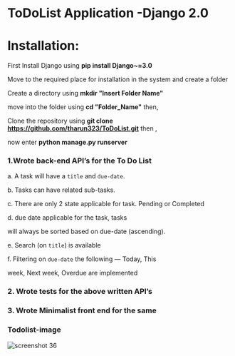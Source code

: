 # ToDoList Application -Django 2.0 

# Installation:

First Install Django using **pip install Django~=3.0** 

Move to the required place for installation in the system and create a folder 

Create a directory using **mkdir "Insert Folder Name"** 

move into the folder using **cd "Folder_Name"** then,
  
Clone the repository using **git clone https://github.com/tharun323/ToDoList.git** then ,

now enter **python manage.py runserver**  


### 1.Wrote back-end API’s for the To Do List 

a. A task will have a `title` and `due-date`.

b. Tasks can have related sub-tasks.

c. There are only 2 state applicable for task. Pending or Completed

d. due date applicable for the task, tasks

will always be sorted based on due-date (ascending).

e. Search (on `title`) is available

f. Filtering on `due-date` the following — Today, This

week, Next week, Overdue are implemented

### 2. Wrote tests for the above written API’s

### 3. Wrote Minimalist front end for the same


### Todolist-image

![screenshot 36](https://user-images.githubusercontent.com/37080957/39689905-f617e710-51f5-11e8-8fd1-d033c36c5142.png)

